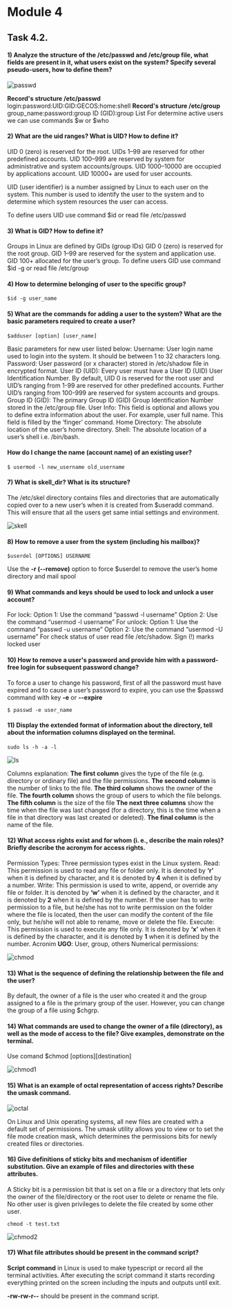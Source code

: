 # Module 4
## Task 4.2.
#### 1) Analyze the structure of the /etc/passwd and /etc/group file, what fields are present in it, what users exist on the system? Specify several pseudo-users, how to define them?

![passwd](images/Screenshot1_t4_2.png)

**Record's structure /etc/passwd**
login:password:UID:GID:GECOS:home:shell
**Record's structure /etc/group**
group_name:password:group ID (GID):group List
For determine active users we can use commands $w or $who

#### 2) What are the uid ranges? What is UID? How to define it?
UID 0 (zero) is reserved for the root.
UIDs 1–99 are reserved for other predefined accounts.
UID 100–999 are reserved by system for administrative and system accounts/groups.
UID 1000–10000 are occupied by applications account.
UID 10000+ are used for user accounts.

UID (user identifier) is a number assigned by Linux to each user on the system. This number is used to identify the user to the system and to determine which system resources the user can access.

To define users UID use command $id or read file /etc/passwd
#### 3) What is GID? How to define it?
Groups in Linux are defined by GIDs (group IDs)
GID 0 (zero) is reserved for the root group.
GID 1–99 are reserved for the system and application use.
GID 100+ allocated for the user’s group.
To define users GID use command $id -g or read file /etc/group
#### 4) How to determine belonging of user to the specific group?
```
$id -g user_name
```
#### 5) What are the commands for adding a user to the system? What are the basic parameters required to create a user?
```
$adduser [option] [user_name]
```
Basic parameters for new user listed below:
Username: User login name used to login into the system. It should be between 1 to 32 characters long.
Password: User password (or x character) stored in /etc/shadow file in encrypted format.
User ID (UID): Every user must have a User ID (UID) User Identification Number. By default, UID 0 is reserved for the root user and UID’s ranging from 1-99 are reserved for other predefined accounts. Further UID’s ranging from 100-999 are reserved for system accounts and groups.
Group ID (GID): The primary Group ID (GID) Group Identification Number stored in the /etc/group file.
User Info: This field is optional and allows you to define extra information about the user. For example, user full name. This field is filled by the ‘finger’ command.
Home Directory: The absolute location of the user’s home directory.
Shell: The absolute location of a user’s shell i.e. /bin/bash.
#### How do I change the name (account name) of an existing user?
```
$ usermod -l new_username old_username
```
#### 7) What is skell_dir? What is its structure?
The /etc/skel directory contains files and directories that are automatically copied over to a new user’s when it is created from $useradd command. This will ensure that all the users get same intial settings and environment.

![skell](images/Screenshot2_t4_2.png)

#### 8) How to remove a user from the system (including his mailbox)?
```
$userdel [OPTIONS] USERNAME
```
Use the **-r (--remove)** option to force $userdel to remove the user’s home directory and mail spool
#### 9) What commands and keys should be used to lock and unlock a user account?
For lock:
Option 1: Use the command “passwd -l username”
Option 2: Use the command “usermod -l username”
For unlock:
Option 1: Use the command “passwd -u username”
Option 2: Use the command “usermod -U username”
For check status of user read file /etc/shadow. Sign (!) marks locked user
#### 10) How to remove a user's password and provide him with a password-free login for subsequent password change?
To force a user to change his password, first of all the password must have expired and to cause a user’s password to expire, you can use the $passwd command with key **-e** or **--expire**
```
$ passwd -e user_name
```
#### 11) Display the extended format of information about the directory, tell about the information columns displayed on the terminal.
```
sudo ls -h -a -l
```
![ls](images/Screenshot3_t4_2.png)

Columns explanation:
**The first column** gives the type of the file (e.g. directory or ordinary file) and the file permissions.
**The second column** is the number of links to the file.
**The third column** shows the owner of the file.
**The fourth column** shows the group of users to which the file belongs.
**The fifth column** is the size of the file 
**The next three columns** show the time when the file was last changed (for a directory, this is the time when a file in that directory was last created or deleted).
**The final column** is the name of the file.
#### 12) What access rights exist and for whom (i. e., describe the main roles)? Briefly describe the acronym for access rights.
Permission Types:
Three permission types exist in the Linux system.
Read:
This permission is used to read any file or folder only. It is denoted by **‘r’** when it is defined by character, and it is denoted by **4** when it is defined by a number.
Write:
This permission is used to write, append, or override any file or folder. It is denoted by **‘w’** when it is defined by the character, and it is denoted by **2** when it is defined by the number. If the user has to write permission to a file, but he/she has not to write permission on the folder where the file is located, then the user can modify the content of the file only, but he/she will not able to rename, move or delete the file.
Execute:
This permission is used to execute any file only. It is denoted by **‘x’** when it is defined by the character, and it is denoted by **1** when it is defined by the number.
Acronim **UGO**: User, group, others
Numerical permissions:

![chmod](images/Screenshot4_t4_2.png)

#### 13) What is the sequence of defining the relationship between the file and the user?
By default, the owner of a file is the user who created it and the group assigned to a file is the primary group of the user. However, you can change the group of a file using $chgrp.
#### 14) What commands are used to change the owner of a file (directory), as well as the mode of access to the file? Give examples, demonstrate on the terminal.
Use comand $chmod [options][destination]

![chmod1](images/Screenshot5_t4_2.png)

#### 15) What is an example of octal representation of access rights? Describe the umask command.

![octal](images/Screenshot4_t4_2.png)

On Linux and Unix operating systems, all new files are created with a default set of permissions. The umask utility allows you to view or to set the file mode creation mask, which determines the permissions bits for newly created files or directories.
#### 16) Give definitions of sticky bits and mechanism of identifier substitution. Give an example of files and directories with these attributes.
A Sticky bit is a permission bit that is set on a file or a directory that lets only the owner of the file/directory or the root user to delete or rename the file. No other user is given privileges to delete the file created by some other user.
```
chmod -t test.txt
```
![chmod2](images/Screenshot6_t4_2.png)

#### 17) What file attributes should be present in the command script?
**Script command** in Linux is used to make typescript or record all the terminal activities. After executing the script command it starts recording everything printed on the screen including the inputs and outputs until exit.

**-rw-rw-r--** should be present in the command script. 
